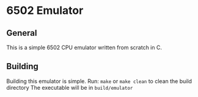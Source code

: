 # 6502 Emulator
## General
This is a simple 6502 CPU emulator written from scratch in C.

## Building
Building this emulator is simple.
Run: ```make``` or ```make clean``` to clean the build directory
The executable will be in ```build/emulator```


